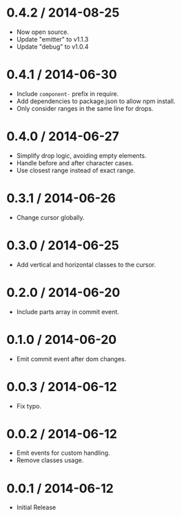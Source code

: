 
0.4.2 / 2014-08-25 
==================

  * Now open source.
  * Update "emitter" to v1.1.3
  * Update "debug" to v1.0.4

0.4.1 / 2014-06-30 
==================

  * Include `component-` prefix in require.
  * Add dependencies to package.json to allow npm install.
  * Only consider ranges in the same line for drops.

0.4.0 / 2014-06-27 
==================

  * Simplify drop logic, avoiding empty elements.
  * Handle before and after character cases.
  * Use closest range instead of exact range.

0.3.1 / 2014-06-26 
==================

  * Change cursor globally.

0.3.0 / 2014-06-25 
==================

  * Add vertical and horizontal classes to the cursor.

0.2.0 / 2014-06-20 
==================

  * Include parts array in commit event.

0.1.0 / 2014-06-20 
==================

  * Emit commit event after dom changes.

0.0.3 / 2014-06-12 
==================

  * Fix typo.

0.0.2 / 2014-06-12 
==================

  * Emit events for custom handling.
  * Remove classes usage.

0.0.1 / 2014-06-12 
==================
  
  * Initial Release
